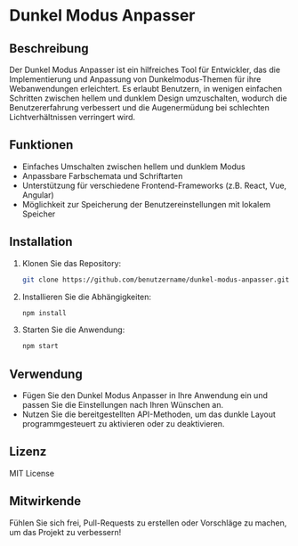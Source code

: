 # Dunkel Modus Anpasser

## Beschreibung
Der Dunkel Modus Anpasser ist ein hilfreiches Tool für Entwickler, das die Implementierung und Anpassung von Dunkelmodus-Themen für ihre Webanwendungen erleichtert. Es erlaubt Benutzern, in wenigen einfachen Schritten zwischen hellem und dunklem Design umzuschalten, wodurch die Benutzererfahrung verbessert und die Augenermüdung bei schlechten Lichtverhältnissen verringert wird.

## Funktionen
- Einfaches Umschalten zwischen hellem und dunklem Modus
- Anpassbare Farbschemata und Schriftarten
- Unterstützung für verschiedene Frontend-Frameworks (z.B. React, Vue, Angular)
- Möglichkeit zur Speicherung der Benutzereinstellungen mit lokalem Speicher

## Installation
1. Klonen Sie das Repository:
   ```bash
   git clone https://github.com/benutzername/dunkel-modus-anpasser.git
   ```
2. Installieren Sie die Abhängigkeiten:
   ```bash
   npm install
   ```
3. Starten Sie die Anwendung:
   ```bash
   npm start
   ```

## Verwendung
- Fügen Sie den Dunkel Modus Anpasser in Ihre Anwendung ein und passen Sie die Einstellungen nach Ihren Wünschen an.
- Nutzen Sie die bereitgestellten API-Methoden, um das dunkle Layout programmgesteuert zu aktivieren oder zu deaktivieren.

## Lizenz
MIT License

## Mitwirkende
Fühlen Sie sich frei, Pull-Requests zu erstellen oder Vorschläge zu machen, um das Projekt zu verbessern!
